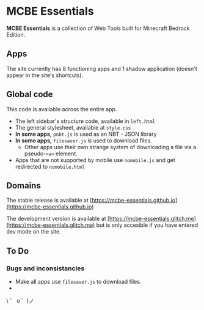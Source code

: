 # MCBE Essentials

**MCBE Essentials** is a collection of Web Tools built for Minecraft Bedrock Edition.

## Apps

The site currently has 8 functioning apps and 1 shadow application (doesn't appear in the site's shortcuts).

## Global code

This code is available across the entire app.

- The left sidebar's structure code, available in `left.html`
- The general stylesheet, available at `style.css`
- **In some apps,** `pnbt.js` is used as an NBT - JSON library
- **In some apps,** `filesaver.js` is used to download files.
  - Other apps use their own strange system of downloading a file via a pseudo-`<a>` element.
- Apps that are not supported by mobile use `nomobile.js` and get redirected to `nomobile.html`

## Domains

The stable release is available at [https://mcbe-essentials.github.io](https://mcbe-essentials.github.io)

The development version is available at [https://mcbe-essentials.glitch.me](https://mcbe-essentials.glitch.me) but is only accesible if you have entered dev mode on the site.

## To Do
### Bugs and inconsistancies
- Make all apps use `filesaver.js` to download files.
- 

\ ゜ o ゜)ノ
